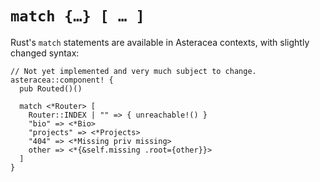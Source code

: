 # `match {…} [ … ]`

Rust's `match` statements are available in Asteracea contexts, with slightly changed syntax:

```TODOrust TODOasteracea=Routed
// Not yet implemented and very much subject to change.
asteracea::component! {
  pub Routed()()

  match <*Router> [
    Router::INDEX | "" => { unreachable!() }
    "bio" => <*Bio>
    "projects" => <*Projects>
    "404" => <*Missing priv missing>
    other => <*{&self.missing .root={other}}>
  ]
}
```

